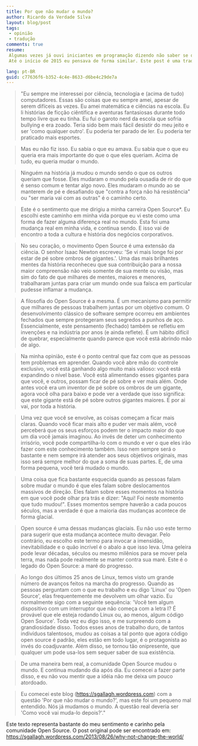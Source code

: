 ```yaml
---
title: Por que não mudar o mundo?
author: Ricardo da Verdade Silva
layout: blog/post
tags:
 - opinião
 - tradução
comments: true
resume:
 Algumas vezes já ouvi iniciantes em programação dizendo não saber se querem ser realmente programadores por achar que com programação a única coisa que você vai fazer na vida é enriquecer algum empresário.
 Até o início de 2015 eu pensava de forma similar. Este post é uma tradução livre do post de Stephen Gallagher que mostra como é possível mudar o mundo com programação.

lang: pt-BR
guid: c77636f6-b352-4c4e-8633-d6be4c29de7a
---
```


> "Eu sempre me interessei por ciência, tecnologia e (acima de tudo) computadores. Essas são coisas que eu sempre amei, apesar de serem difíceis as vezes. Eu amei matemática e ciências na escola. Eu li histórias de ficção ciêntifica e aventuras fantasiosas durante todo tempo livre que eu tinha. Eu fui o garoto nerd da escola que sofria bullying e era zoado. Teria sido bem mais fácil desistir do meu jeito e ser 'como qualquer outro'. Eu poderia ter parado de ler. Eu poderia ter praticado mais esportes.

> Mas eu não fiz isso. Eu sabia o que eu amava. Eu sabia que o que eu queria era mais importante do que o que eles queriam. Acima de tudo, eu queria mudar o mundo.

> Ninguém na história já mudou o mundo sendo o que os outros queriam que fosse. Eles mudaram o mundo pela ousadia de rir do que é senso comum e tentar algo novo. Eles mudaram o mundo ao se manterem de pé e desafiando que "contra a força não há resistência" ou "ser maria vai com as outras" é o caminho certo.

> Este é o sentimento que me dirigiu a minha carreira Open Source*. Eu escolhi este caminho em minha vida porque eu vi este como uma forma de fazer alguma diferença real no mundo. Esta foi uma mudança real em minha vida, e continua sendo. E isso vai de encontro a toda a cultura e história dos negócios corporativos.

> No seu coração, o movimento Open Source é uma extensão da ciência. O senhor Isaac Newton escreveu: 'Se vi mais longe foi por estar de pé sobre ombros de gigantes.'. Uma das mais brilhantes mentes da história reconheceu que sua contribuição para a nossa maior compreensão não veio somente de sua mente ou visão, mas sim do fato de que milhares de mentes, maiores e menores, trabalharam juntas para criar um mundo onde sua faísca em particular pudesse inflamar a mudança.

> A filosofia do Open Source é a mesma. É um mecanismo para permitir que milhares de pessoas trabalhem juntas por um objetivo comum. O desenvolvimento clássico de software sempre ocorreu em ambientes fechados que sempre protegeram seus segredos a punhos de aço. Essencialmente, este pensamento (fechado) também se refletiu em invenções e na indústria por anos (e ainda reflete). É um hábito difícil de quebrar, especialmente quando parece que você está abrindo mão de algo.

> Na minha opinião, este é o ponto central que faz com que as pessoas tem problemas em aprender. Quando você abre mão do controle exclusivo, você está ganhando algo muito mais valioso: você está expandindo o nível base. Você está alimentando esses gigantes para que você, e outros, possam ficar de pé sobre e ver mais além. Onde antes você era um inventor de pé sobre os ombros de um gigante, agora você olha para baixo e pode ver a verdade que isso significa: que este gigante está de pé sobre outros gigantes maiores. E por ai vai, por toda a história.

> Uma vez que você se envolve, as coisas começam a ficar mais claras. Quando você ficar mais alto e puder ver mais além, você perceberá que os seus esforços podem ter o impacto maior do que um dia você jamais imaginou. Ao invés de deter um conhecimento irrisório, você pode compartilha-lo com o mundo e ver o que eles irão fazer com este conhecimento também. Isso nem sempre será o bastante e nem sempre irá atender aos seus objetivos originais, mas isso será sempre melhor do que a soma de suas partes. E, de uma forma pequena, você terá mudado o mundo.

> Uma coisa que fica bastante esquecida quando as pessoas falam sobre mudar o mundo é que eles falam sobre deslocamentos massivos de direção. Eles falam sobre esses momentos na história em que você pode olhar pra trás e dizer: "Aqui! Foi neste momento que tudo mudou!". Esses momentos sempre haverão a cada poucos séculos, mas a verdade é que a maioria das mudanças acontece de forma glacial.

> Open source é uma dessas mudanças glaciais. Eu não uso este termo para sugerir que esta mudança acontece muito devagar. Pelo contrário, eu escolho este termo para invocar a imensidão, inevitabilidade e o quão incrível é o abalo a que isso leva. Uma geleira pode levar décadas, séculos ou mesmo milênios para se mover pela terra, mas nada pode realmente se manter contra sua maré. Este é o legado do Open Source: a maré do progresso.

> Ao longo dos últimos 25 anos de Linux, temos visto um grande número de avanços feitos na marcha do progresso. Quando as pessoas perguntam com o que eu trabalho e eu digo 'Linux' ou 'Open Source', elas frequentemente me devolvem um olhar vazio. Eu normalmente sigo com a seguinte sequência: 'Você tem algum dispositivo com um interruptor que não começa com a letra I? É provável que ele esteja rodando Linux ou, ao menos, algum código Open Source'. Toda vez eu digo isso, e me surpreendo com a grandiosidade disso. Todos esses anos de trabalho duro, de tantos indivíduos talentosos, mudou as coisas a tal ponto que agora código open source é padrão, eles estão em todo lugar, é o protagonista ao invés do coadjuvante. Além disso, se tornou tão onipresente, que qualquer um pode usa-los sem sequer saber de sua existência.

> De uma maneira bem real, a comunidade Open Source mudou o mundo. E continua mudando dia após dia. Eu comecei a fazer parte disso, e eu não vou mentir que a idéia não me deixa um pouco atordoado.

> Eu comecei este blog (https://sgallagh.wordpress.com) com a questão 'Por que não mudar o mundo?', mas este foi um pequeno mal entendido. Nós já mudamos o mundo. A questão real deveria ser 'Como você vai muda-lo depois?'."

Este texto representa bastante do meu sentimento e carinho pela comunidade Open Source. O post original pode ser encontrado em: https://sgallagh.wordpress.com/2013/08/26/why-not-change-the-world/
